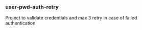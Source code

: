 ### user-pwd-auth-retry
 Project to validate credentials and max 3 retry in case of failed authentication